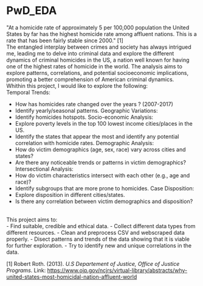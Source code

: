 # PwD_EDA

"At a homicide rate of approximately 5 per 100,000 population the United States by far has the highest homicide rate among affluent nations. This is a rate that has been fairly stable since 2000." [1]
<br>
The entangled interplay between crimes and society has always intrigued me, leading me to delve into criminal data and explore the different dynamics of criminal homicides in the US, a nation well known for having one of the highest rates of homicide in the world.
The analysis aims to explore patterns, correlations, and potential socioeconomic implications, promoting a better comprehension of American criminal dynamics.
<br>
Whithin this project, I would like to explore the following:
<br>
Temporal Trends:
- How has homicides rate changed over the years ? (2007-2017)
- Identify yearly/seasonal patterns.
Geographic Variations:
- Identify homicides hotspots.
Socio-economic Analysis:
- Explore poverty levels in the top 100 lowest income cities/places in the US.
- Identify the states that appear the most and identify any potential correlation with homicide rates.
Demographic Analysis:
- How do victim demographics (age, sex, race) vary across cities and states?
- Are there any noticeable trends or patterns in victim demographics?
Intersectional Analysis:
- How do victim characteristics intersect with each other (e.g., age and race)?
- Identify subgroups that are more prone to homicides.
Case Disposition:
- Explore disposition in different cities/states.
- Is there any correlation between victim demographics and disposition?

<br>
This project aims to:
<br>
- Find suitable, credible and ethical data.
- Collect different data types from different resources.
- Clean and preprocess CSV and webscraped data properly.
- Disect patterns and trends of the data showing that it is viable for further exploration.
- Try to identify new and unique correlations in the data.

[1] Robert Roth. (2013). *U.S Departement of Justice, Office of Justice Programs*. Link: https://www.ojp.gov/ncjrs/virtual-library/abstracts/why-united-states-most-homicidal-nation-affluent-world
